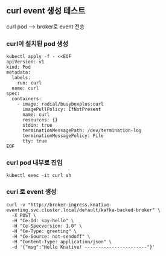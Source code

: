 ## curl event 생성 테스트

curl pod --> broker로 event 전송

### curl이 설치된 pod 생성 

```
kubectl apply -f - <<EOF
apiVersion: v1
kind: Pod
metadata:
  labels:
    run: curl
  name: curl
spec:
  containers:
    - image: radial/busyboxplus:curl
      imagePullPolicy: IfNotPresent
      name: curl
      resources: {}
      stdin: true
      terminationMessagePath: /dev/termination-log
      terminationMessagePolicy: File
      tty: true
EOF	 
```

### curl pod 내부로 진입

```
kubectl exec -it curl sh	
```


### curl 로 event 생성

```
curl -v "http://broker-ingress.knative-eventing.svc.cluster.local/default/kafka-backed-broker" \
  -X POST \
  -H "Ce-Id: say-hello" \
  -H "Ce-Specversion: 1.0" \
  -H "Ce-Type: greeting" \
  -H "Ce-Source: not-sendoff" \
  -H "Content-Type: application/json" \
  -d '{"msg":"Hello Knative! -----------------------"}'
```
